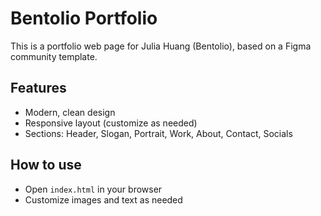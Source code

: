 # Bentolio Portfolio

This is a portfolio web page for Julia Huang (Bentolio), based on a Figma community template.

## Features
- Modern, clean design
- Responsive layout (customize as needed)
- Sections: Header, Slogan, Portrait, Work, About, Contact, Socials

## How to use
- Open `index.html` in your browser
- Customize images and text as needed
